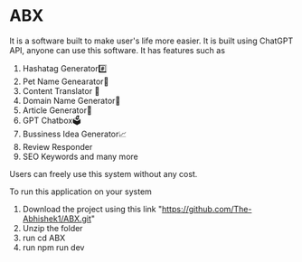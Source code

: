 # ABX

It is a software built to make user's life more easier.
It is built using ChatGPT API, anyone can use this software.
It has features such as

1.  Hashatag Generator#️⃣
2.  Pet Name Genearator🐶
3.  Content Translator 📑
4.  Domain Name Generator🔗
5.  Article Generator🧾
6.  GPT Chatbox🗳️
7.  Bussiness Idea Generator📈
8.  Review Responder
9.  SEO Keywords
    and many more

Users can freely use this system without any cost.

To run this application on your system

1.  Download the project using this link "https://github.com/The-Abhishek1/ABX.git"
2.  Unzip the folder
3.  run cd ABX
4.  run npm run dev
